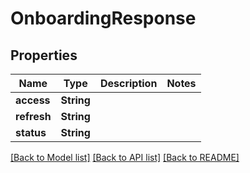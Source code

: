 # OnboardingResponse

## Properties
Name | Type | Description | Notes
------------ | ------------- | ------------- | -------------
**access** | **String** |  | 
**refresh** | **String** |  | 
**status** | **String** |  | 

[[Back to Model list]](../README.md#documentation-for-models) [[Back to API list]](../README.md#documentation-for-api-endpoints) [[Back to README]](../README.md)


